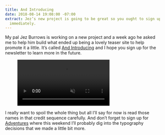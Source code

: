 ```yaml
---
title: And Introducing
date: 2018-08-14 19:08:00 -07:00
extract: Jez’s new project is going to be great so you ought to sign up for the newsletter
  immediately.
---
```


My pal Jez Burrows is working on a new project and a week ago he asked me to help him build what ended up being a lovely teaser site to help promote it a little. It’s called [And Introducing](https://www.jezburrows.com/andintroducing/) and I hope you sign up for the newsletter to learn more in the future. 

<figure>
<video src='/uploads/and-introducing.mp4' autoplay loop muted playsinline></video>
</figure>

I really want to spoil the whole thing but all I’ll say for now is read those names in that credit sequence carefully. And don’t forget to sign up for [Adventures](https://buttondown.email/robinrendle) where this weekend I’ll probably dig into the typography decisions that we made a little bit more.